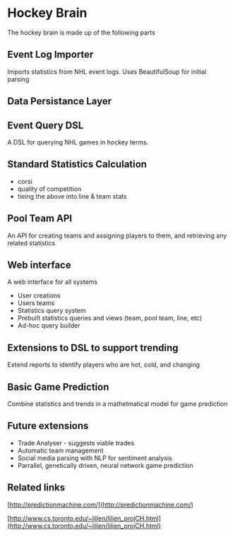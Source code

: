 # Hockey Brain

The hockey brain is made up of the following parts

## Event Log Importer

Imports statistics from NHL event logs. Uses BeautifulSoup for initial parsing

## Data Persistance Layer

## Event Query DSL

A DSL for querying NHL games in hockey terms.

## Standard Statistics Calculation

- corsi
- quality of competition
- tieing the above into line & team stats

## Pool Team API

An API for creating teams and assigning players to them,
and retrieving any related statistics

## Web interface

A web interface for all systems
- User creations
- Users teams
- Statistics query system
- Prebuilt statistics queries and views (team, pool team, line, etc)
- Ad-hoc query builder

## Extensions to DSL to support trending

Extend reports to identify players who are hot, cold, and changing

## Basic Game Prediction

Combine statistics and trends in a mathetmatical model for game prediction

## Future extensions

- Trade Analyser - suggests viable trades
- Automatic team management
- Social media parsing with NLP for sentiment analysis
- Parrallel, genetically driven, neural network game prediction

## Related links

[http://predictionmachine.com/](http://predictionmachine.com/)

[http://www.cs.toronto.edu/~lilien/lilien_projCH.html](http://www.cs.toronto.edu/~lilien/lilien_projCH.html)
